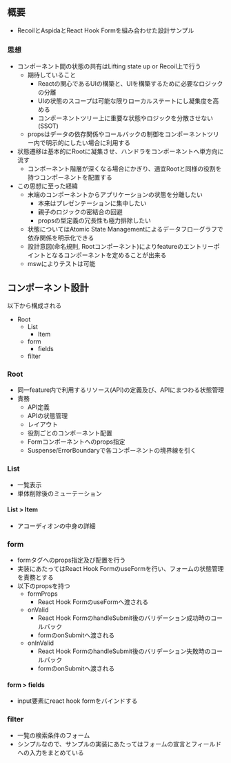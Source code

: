 ## 概要

- RecoilとAspidaとReact Hook Formを組み合わせた設計サンプル

### 思想

- コンポーネント間の状態の共有はLifting state up or Recoil上で行う
  - 期待していること
    - Reactの関心であるUIの構築と、UIを構築するために必要なロジックの分離
    - UIの状態のスコープは可能な限りローカルステートにし凝集度を高める
    - コンポーネントツリー上に重要な状態やロジックを分散させない(SSOT)
  - propsはデータの依存関係やコールバックの制御をコンポーネントツリー内で明示的にしたい場合に利用する
- 状態遷移は基本的にRootに凝集させ、ハンドラをコンポーネントへ単方向に流す
  - コンポーネント階層が深くなる場合にかぎり、適宜Rootと同様の役割を持つコンポーネントを配置する
- この思想に至った経緯
  - 末端のコンポーネントからアプリケーションの状態を分離したい
    - 本来はプレゼンテーションに集中したい
    - 親子のロジックの密結合の回避
    - propsの型定義の冗長性も極力排除したい
  - 状態についてはAtomic State Managementによるデータフローグラフで依存関係を明示化できる
  - 設計意図(命名規則, Rootコンポーネント)によりfeatureのエントリーポイントとなるコンポーネントを定めることが出来る
  - mswによりテストは可能

## コンポーネント設計

以下から構成される

- Root
  - List
    - Item
  - form
    - fields
  - filter

### Root

- 同一feature内で利用するリソース(API)の定義及び、APIにまつわる状態管理
- 責務
  - API定義
  - APIの状態管理
  - レイアウト
  - 役割ごとのコンポーネント配置
  - Formコンポーネントへのprops指定
  - Suspense/ErrorBoundaryで各コンポーネントの境界線を引く

### List

- 一覧表示
- 単体削除後のミューテーション

#### List > Item

- アコーディオンの中身の詳細

### form

- formタグへのprops指定及び配置を行う
- 実装にあたってはReact Hook FormのuseFormを行い、フォームの状態管理を責務とする
- 以下のpropsを持つ
  - formProps
    - React Hook FormのuseFormへ渡される
  - onValid
    - React Hook FormのhandleSubmit後のバリデーション成功時のコールバック
    - formのonSubmitへ渡される
  - onInValid
    - React Hook FormのhandleSubmit後のバリデーション失敗時のコールバック
    - formのonSubmitへ渡される


#### form > fields

- input要素にreact hook formをバインドする

### filter

- 一覧の検索条件のフォーム
- シンプルなので、サンプルの実装にあたってはフォームの宣言とフィールドへの入力をまとめている
